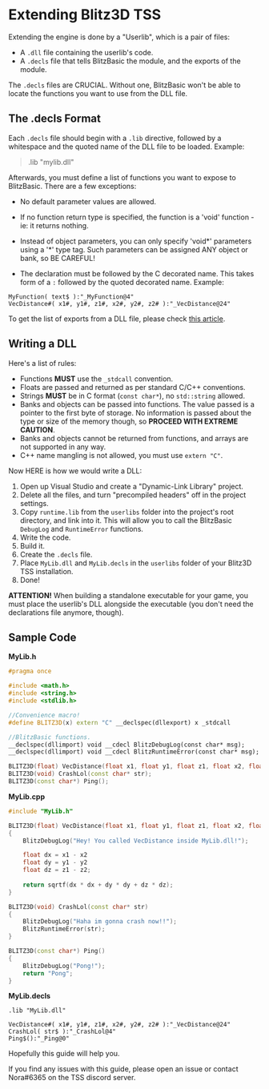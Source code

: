 # Extending Blitz3D TSS
Extending the engine is done by a "Userlib", which is a pair of files:

* A `.dll` file containing the userlib's code.
* A `.decls` file that tells BlitzBasic the module, and the exports of the module.

The `.decls` files are CRUCIAL. Without one, BlitzBasic won't be able to locate the functions you want to use from the DLL file.

## The .decls Format
Each `.decls` file should begin with a `.lib` directive, followed by a whitespace and the quoted name of the DLL file to be loaded. Example:

> .lib "mylib.dll"

Afterwards, you must define a list of functions you want to expose to BlitzBasic. There are a few exceptions:

* No default parameter values are allowed.

* If no function return type is specified, the function is a 'void' function - ie: it returns nothing.

* Instead of object parameters, you can only specify 'void*' parameters using a '*' type tag. Such
parameters can be assigned ANY object or bank, so BE CAREFUL!

* The declaration must be followed by the C decorated name. This takes form of a `:` followed by the quoted decorated name. Example:
```
MyFunction( text$ ):"_MyFunction@4"
VecDistance#( x1#, y1#, z1#, x2#, y2#, z2# ):"_VecDistance@24"
```

To get the list of exports from a DLL file, please check [this article](https://docs.microsoft.com/en-us/cpp/build/reference/dash-exports?view=msvc-170).

## Writing a DLL
Here's a list of rules:
* Functions **MUST** use the `_stdcall` convention.
* Floats are passed and returned as per standard C/C++ conventions.
* Strings **MUST** be in C format (`const char*`), no `std::string` allowed.
* Banks and objects can be passed into functions. The value passed is a pointer to the first byte of storage. No information is passed about the type or size of the memory though, so **PROCEED WITH EXTREME CAUTION**.
* Banks and objects cannot be returned from functions, and arrays are not supported in any way.
* C++ name mangling is not allowed, you must use `extern "C"`.

Now HERE is how we would write a DLL:
1. Open up Visual Studio and create a "Dynamic-Link Library" project.
2. Delete all the files, and turn "precompiled headers" off in the project settings.
3. Copy `runtime.lib` from the `userlibs` folder into the project's root directory, and link into it. This will allow you to call the BlitzBasic `DebugLog` and `RuntimeError` functions.
4. Write the code.
5. Build it.
6. Create the `.decls` file.
7. Place `MyLib.dll` and `MyLib.decls` in the `userlibs` folder of your Blitz3D TSS installation.
8. Done!

**ATTENTION!** When building a standalone executable for your game, you must place the userlib's DLL alongside the executable (you don't need the declarations file anymore, though).

## Sample Code

**MyLib.h**
```cpp
#pragma once

#include <math.h>
#include <string.h>
#include <stdlib.h>

//Convenience macro!
#define BLITZ3D(x) extern "C" __declspec(dllexport) x _stdcall

//BlitzBasic functions.
__declspec(dllimport) void __cdecl BlitzDebugLog(const char* msg);
__declspec(dllimport) void __cdecl BlitzRuntimeError(const char* msg);

BLITZ3D(float) VecDistance(float x1, float y1, float z1, float x2, float y2, float z2);
BLITZ3D(void) CrashLol(const char* str);
BLITZ3D(const char*) Ping();
```

**MyLib.cpp**
```cpp
#include "MyLib.h"

BLITZ3D(float) VecDistance(float x1, float y1, float z1, float x2, float y2, float z2)
{
	BlitzDebugLog("Hey! You called VecDistance inside MyLib.dll!");

	float dx = x1 - x2
	float dy = y1 - y2
	float dz = z1 - z2;
  
	return sqrtf(dx * dx + dy * dy + dz * dz);
}

BLITZ3D(void) CrashLol(const char* str)
{
	BlitzDebugLog("Haha im gonna crash now!!");
	BlitzRuntimeError(str);
}

BLITZ3D(const char*) Ping()
{
	BlitzDebugLog("Pong!");
	return "Pong";
}
```

**MyLib.decls**
```
.lib "MyLib.dll"

VecDistance#( x1#, y1#, z1#, x2#, y2#, z2# ):"_VecDistance@24"
CrashLol( str$ ):"_CrashLol@4"
Ping$():"_Ping@0"
```

Hopefully this guide will help you.

If you find any issues with this guide, please open an issue or contact Nora#6365 on the TSS discord server.
